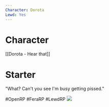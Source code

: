 ```yaml
---
Character: Dorota
Lewd: Yes
---
```

# Character
[[Dorota - Hear that]]

# Starter
"What? Can't you see I'm busy getting pissed."

#OpenRP #FeraRP #LewdRP 
![](FL_FE9bXMAgndDC.jpg)